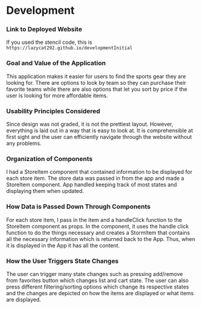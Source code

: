 # Development

### Link to Deployed Website
If you used the stencil code, this is `https://lazycat292.github.io/developmentInitial`

### Goal and Value of the Application
This application makes it easier for users to find the sports gear they are looking for. There are options to look by team so they can purchase their favorite teams while there are also options that let you sort by price if the user is looking for more affordable items. 
### Usability Principles Considered
Since design was not graded, it is not the prettiest layout. However, everything is laid out in a way that is easy to look at. It is comprehensible at first sight and the user can efficiently navigate through the website without any problems.
### Organization of Components
I had a StoreItem component that contained information to be displayed for each store item. The store data was passed in from the app and made a StoreItem component. App handled keeping track of most states and displaying them when updated. 
### How Data is Passed Down Through Components
For each store item, I pass in the item and a handleClick function to the StoreItem component as props. In the component, it uses the handle click function to do the things necessary and creates a StormItem that contains all the necessary information which is returned back to the App. Thus, when it is displayed in the App it has all the content.
### How the User Triggers State Changes
The user can trigger many state changes such as pressing add/remove from favorites button which changes list and cart state. The user can also press different filtering/sorting options which change its respective states and the changes are depicted on how the items are displayed or what items are displayed.
